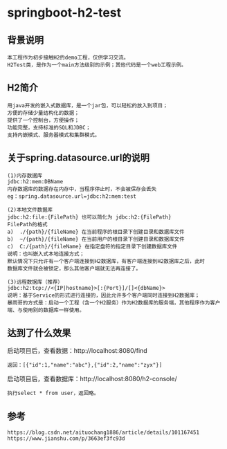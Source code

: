 # springboot-h2-test

## 背景说明
``` 
本工程作为初步接触H2的demo工程，仅供学习交流。
H2Test类，是作为一个main方法级别的示例；其他代码是一个web工程示例。
```
## H2简介
``` 
用java开发的嵌入式数据库，是一个jar包，可以轻松的放入到项目；
方便的存储少量结构化的数据；
提供了一个控制台，方便操作；
功能完整，支持标准的SQL和JDBC；
支持内嵌模式、服务器模式和集群模式。
```
## 关于spring.datasource.url的说明
``` 
(1)内存数据库
jdbc:h2:mem:DBName
内存数据库的数据存在内存中，当程序停止时，不会被保存会丢失
eg：spring.datasource.url=jdbc:h2:mem:test

(2)本地文件数据库
jdbc:h2:file:{FilePath} 也可以简化为 jdbc:h2:{FilePath}
FilePath的格式
a)  ./{path}/{fileName} 在当前程序的根目录下创建目录和数据库文件
b)  ~/{path}/{fileName} 在当前用户的根目录下创建目录和数据库文件
c)  C:/{path}/{fileName} 在指定盘符的指定目录下创建数据库文件
说明：也叫嵌入式本地连接方式；
默认情况下只允许有一个客户端连接到H2数据库，有客户端连接到H2数据库之后，此时
数据库文件就会被锁定，那么其他客户端就无法再连接了。

(3)远程数据库（推荐）
jdbc:h2:tcp://<{IP|hostname}>[:{Port}]/[]<{dbName}>
说明：基于Service的形式进行连接的，因此允许多个客户端同时连接到H2数据库；
暴雨哥的方式是：启动一个工程（含一个H2服务）作为H2数据库的服务端，其他程序作为客户端、与使用别的数据库一样使用。
```
## 达到了什么效果
启动项目后，查看数据：http://localhost:8080/find
``` 
返回：[{"id":1,"name":"abc"},{"id":2,"name":"zyx"}]
```
启动项目后，查看数据库：http://localhost:8080/h2-console/
``` 
执行select * from user，返回略。
```
## 参考
```
https://blog.csdn.net/aituochang1886/article/details/101167451
https://www.jianshu.com/p/3663ef3fc93d
```
